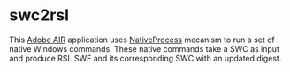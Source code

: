 swc2rsl
=======

This [Adobe AIR](http://get.adobe.com/fr/air/) application uses [NativeProcess](http://help.adobe.com/en_US/FlashPlatform/reference/actionscript/3/flash/desktop/NativeProcess.html) mecanism to run a set of native Windows commands. These native commands take a SWC as input and produce RSL SWF and its corresponding SWC with an updated digest.